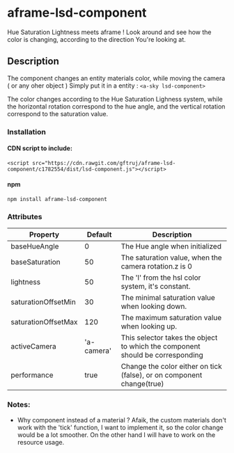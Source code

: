 # aframe-lsd-component

Hue Saturation Lightness meets aframe !
Look around and see how the color is changing, according to the direction You're looking at.

## Description

The component changes an entity materials color, while moving the camera ( or any oher object )
Simply put it in a entity : `<a-sky lsd-component>`

The color changes according to the Hue Saturation Lighness system, while the horizontal rotation correspond to the hue angle, and the vertical rotation correspond to the saturation value.


### Installation

#### CDN script to include:<br>
`<script src="https://cdn.rawgit.com/gftruj/aframe-lsd-component/c1782554/dist/lsd-component.js"></script>`
#### npm 
`npm install aframe-lsd-component`

### Attributes

| Property             | Default      | Description                                         |
|----------------------|--------------|-----------------------------------------------------|
| baseHueAngle         |      0       | The Hue angle when initialized                      |
| baseSaturation       |      50      | The saturation value, when the camera rotation.z is 0                 |
| lightness            |      50      | The 'l' from the hsl color system, it's constant.      |
| saturationOffsetMin  |      30      | The minimal saturation value when looking down.                             |
| saturationOffsetMax  |      120     | The maximum saturation value when looking up.         |
| activeCamera         |  'a-camera'  | This selector takes the object to which the component should be corresponding  |
| performance          |      true    | Change the color either on tick (false), or on component change(true) |

### Notes:

* Why component instead of a material ? 
Afaik, the custom materials don't work with the 'tick' function, I want to implement it, so the color change would be a lot smoother.
On the other hand I will have to work on the resource usage.
